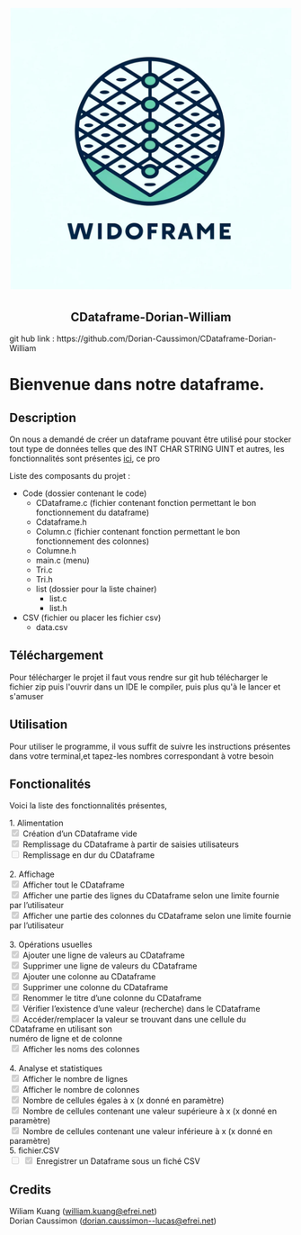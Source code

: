 <h1 align="center">
<br>
<img src="Images/Logo.jpg" alt="Markdownify" width="500">
</h1>
<h2 align="center">
CDataframe-Dorian-William
</h2>
git hub link : https://github.com/Dorian-Caussimon/CDataframe-Dorian-William

# Bienvenue dans notre dataframe.

## Description
On nous a demandé de créer un dataframe pouvant être utilisé pour stocker tout type de données telles que des INT CHAR STRING UINT et autres, les fonctionnalités sont présentes [ici](#Fonctionalités), ce pro

Liste des composants du projet :
- Code (dossier contenant le code)
  - CDataframe.c (fichier contenant fonction permettant le bon fonctionnement du dataframe)
  - Cdataframe.h
  - Column.c (fichier contenant fonction permettant le bon fonctionnement des colonnes)
  - Columne.h
  - main.c (menu)
  - Tri.c 
  - Tri.h
  - list (dossier pour la liste chainer)
    - list.c
    - list.h
- CSV (fichier ou placer les fichier csv)
  - data.csv

## Téléchargement
Pour télécharger le projet il faut vous rendre sur git hub télécharger le fichier zip puis l'ouvrir dans un IDE le compiler, puis plus qu'à le lancer et s'amuser

## Utilisation
Pour utiliser le programme, il vous suffit de suivre les instructions présentes dans votre terminal,et tapez-les nombres correspondant à votre besoin
## Fonctionalités
Voici la liste des fonctionnalités présentes,
<br>
<p>
1. Alimentation<br>
<input type="checkbox" checked disabled> Création d’un CDataframe vide<br>
<input type="checkbox" checked disabled> Remplissage du CDataframe à partir de saisies utilisateurs<br>
<input type="checkbox" disabled> Remplissage en dur du CDataframe<br>
<br>
2. Affichage<br>
   <input type="checkbox" checked disabled> Afficher tout le CDataframe<br>
   <input type="checkbox" checked disabled> Afficher une partie des lignes du CDataframe selon une limite fournie par l’utilisateur<br>
   <input type="checkbox" checked disabled> Afficher une partie des colonnes du CDataframe selon une limite fournie par l’utilisateur<br>
<br>
3. Opérations usuelles<br>
   <input type="checkbox" checked disabled> Ajouter une ligne de valeurs au CDataframe<br>
   <input type="checkbox" checked disabled> Supprimer une ligne de valeurs du CDataframe<br>
   <input type="checkbox" checked disabled> Ajouter une colonne au CDataframe<br>
   <input type="checkbox" checked disabled> Supprimer une colonne du CDataframe<br>
   <input type="checkbox" checked disabled> Renommer le titre d’une colonne du CDataframe<br>
   <input type="checkbox" checked disabled> Vérifier l’existence d’une valeur (recherche) dans le CDataframe<br>
   <input type="checkbox" checked disabled> Accéder/remplacer la valeur se trouvant dans une cellule du CDataframe en utilisant son<br>
   numéro de ligne et de colonne<br>
   <input type="checkbox" checked disabled> Afficher les noms des colonnes <br>
<br>
4. Analyse et statistiques<br>
   <input type="checkbox" checked disabled> Afficher le nombre de lignes<br>
   <input type="checkbox" checked disabled> Afficher le nombre de colonnes<br>
   <input type="checkbox" checked disabled> Nombre de cellules égales à x (x donné en paramètre)<br>
   <input type="checkbox" checked disabled> Nombre de cellules contenant une valeur supérieure à x (x donné en paramètre)<br>
   <input type="checkbox" checked disabled> Nombre de cellules contenant une valeur inférieure à x (x donné en paramètre)<br>
5. fichier.CSV<br>
  <input type="checkbox" disabled>
  <input type="checkbox" checked disabled> Enregistrer un Dataframe sous un fiché CSV
</p>

## Credits
Wiliam Kuang (william.kuang@efrei.net) <br>
Dorian Caussimon (dorian.caussimon--lucas@efrei.net)